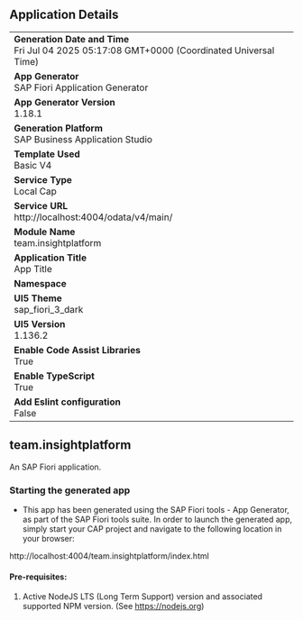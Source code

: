 ## Application Details
|               |
| ------------- |
|**Generation Date and Time**<br>Fri Jul 04 2025 05:17:08 GMT+0000 (Coordinated Universal Time)|
|**App Generator**<br>SAP Fiori Application Generator|
|**App Generator Version**<br>1.18.1|
|**Generation Platform**<br>SAP Business Application Studio|
|**Template Used**<br>Basic V4|
|**Service Type**<br>Local Cap|
|**Service URL**<br>http://localhost:4004/odata/v4/main/|
|**Module Name**<br>team.insightplatform|
|**Application Title**<br>App Title|
|**Namespace**<br>|
|**UI5 Theme**<br>sap_fiori_3_dark|
|**UI5 Version**<br>1.136.2|
|**Enable Code Assist Libraries**<br>True|
|**Enable TypeScript**<br>True|
|**Add Eslint configuration**<br>False|

## team.insightplatform

An SAP Fiori application.

### Starting the generated app

-   This app has been generated using the SAP Fiori tools - App Generator, as part of the SAP Fiori tools suite.  In order to launch the generated app, simply start your CAP project and navigate to the following location in your browser:

http://localhost:4004/team.insightplatform/index.html

#### Pre-requisites:

1. Active NodeJS LTS (Long Term Support) version and associated supported NPM version.  (See https://nodejs.org)


